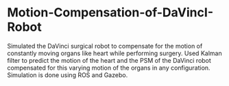 # Motion-Compensation-of-DaVincI-Robot
 Simulated the DaVinci surgical robot to compensate for the motion of constantly moving organs like heart while performing surgery. Used Kalman filter to predict the motion of the heart and the PSM of the DaVinci robot compensated for this varying motion of the organs in any configuration. Simulation is done using ROS and Gazebo. 
